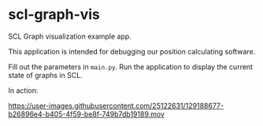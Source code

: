 # scl-graph-vis
SCL Graph visualization example app.

This application is intended for debugging our position calculating software.

Fill out the parameters in `main.py`. Run the application to display the current state of graphs in SCL.

In action:


https://user-images.githubusercontent.com/25122631/129188677-b26896e4-b405-4f59-be8f-749b7db19189.mov


